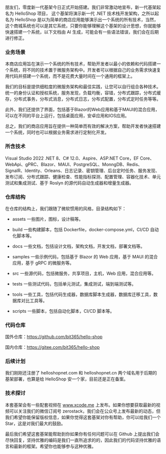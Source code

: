 朋友们，零度新一代基架今日正式开始搭建。我们非常激动地宣布，新一代基架起名为 HelloShop 项目， 这个基架将演示新一代 .NET 技术栈开发架构，之所以起名为 HelloShop 是以为简单的商店应用能够演示出一个系统的所有技术，当然，这个商城系统也可以是其它系统，只要你能够理解这个基架的设计思想，你就能够快速搭建一个系统，以下文档由 AI 生成，可能会有一些语法错误，我们会在后期进行修正。

### 业务场景

本商店应用旨在演示一个系统的所有技术，帮助开发者以最小的依赖和代码搭建一个系统，将不同的技术置于微服务架构中。开发者可以根据自己的业务需求快速复用代码并搭建一个系统，而不是花费大量时间在一个通用的框架上。

我们的目标是提供细粒度的微服务架构和最佳实践，让您可以自行组合各种技术。统一的身份认证和授权系统，服务发现，负载均衡，容错，分布式跟踪，分布式缓存，分布式事务，分布式消息，分布式日志，分布式配置，分布式定时任务等等。

此外，我们还提供了界面，包括基于Blazor的Web应用和基于MAUI的混合应用，可以在不同的平台上运行，包括桌面应用，安卓应用和IOS应用。

总之，我们的商店应用旨在提供一种简单而有效的解决方案，帮助开发者快速搭建一个系统，同时也可以根据业务需求进行定制化开发。

### 所含技术

Visual Studio 2022 .NET 8、C# 12.0、Aspire、ASP.NET Core，EF Core、WebApi、gPRC、Blazor、MAUI、PostgreSQL、MonngDB、Redis、SignalR、Identity、Orleans、日志记录、密钥管理、后台定时任务、服务发现、发布订阅、分布式跟踪、健康检查、性能指标探测、配置管理、容器化技术、单元测试和集成测试、基于 Roslyn 的源代码自动生成器和增量生成器。

### 仓库结构

在仓库的结构上，我们跟随了微软惯用的风格，目录结构如下：


- assets 一些图片，图标，设计稿等。

- build 一些构建脚本，包括 Dockerfile，docker-compose.yml，CI/CD 自动化脚本等。

- docs 一些文档，包括设计文档，架构文档，开发文档，部署文档等。

- samples 一些示例代码，包括基于 Blazor 的 Web 应用，基于 MAUI 的混合应用，基于 gRPC 的微服务等。

- src 一些源代码，包括微服务，共享项目，主机，Web 应用，混合应用等。

- tests 一些测试代码，包括单元测试，集成测试，端到端测试等。

- tools 一些工具，包括代码生成器，数据库脚本生成器，数据库迁移工具，数据库对比工具等。

- scripts 一些脚本，包括自动化脚本，CI/CD 脚本等。

### 代码仓库

国外仓库：https://github.com/bit365/hello-shop

国内仓库：https://gitee.com/bit365/hello-shop

### 后续计划

我们刚刚还注册了 helloshopnet.com 和 helloshopnet.cn 两个域名用于后期的基架部署，也算是给 HelloShop 安一个家，目前还是正在备案。

### 技术探讨

本套基架会有一些配套视频在 www.xcode.me 上发布。如果你想要获取最新的视频可以关注我们的微信订阅号 zerostack，我们会在公众号上发布最新的动态，但我们希望你能保留版权信息，如果你觉得这套基架对你有帮助，你可以给我们一个 Star，这是对我们最大的鼓励。


最后我们希望这套基架能帮助到你如果你有任何问题可以在 Github 上提出我们会尽快回复，坚持优雅的编码是我们一直所追求的的，因此我们的代码坚持优雅的语言和最新的框架。希望你也能够参与这种优雅。
